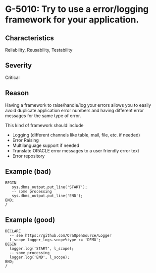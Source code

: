 # G-5010: Try to use a error/logging framework for your application.

## Characteristics

Reliability, Reusability, Testability

## Severity

Critical

## Reason

Having a framework to raise/handle/log your errors allows you to easily avoid duplicate application error numbers and having different error messages for the same type of error.

This kind of framework should include

* Logging (different channels like table, mail, file, etc. if needed)
* Error Raising
* Multilanguage support if needed
* Translate ORACLE error messages to a user friendly error text
* Error repository

## Example (bad)

```
BEGIN
   sys.dbms_output.put_line('START');
   -- some processing
   sys.dbms_output.put_line('END');
END;
/
```

## Example (good)

```
DECLARE 
  -- see https://github.com/OraOpenSource/Logger
  l_scope logger_logs.scope%type := 'DEMO';
BEGIN
  logger.log('START', l_scope);
  -- some processing
  logger.log('END', l_scope);
END;
/
```